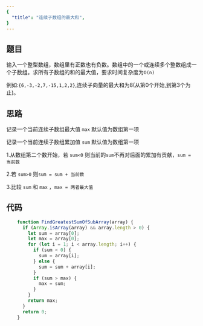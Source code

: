 ```yaml
---
{
  "title": "连续子数组的最大和",
}
---
```


## 题目

输入一个整型数组，数组里有正数也有负数。数组中的一个或连续多个整数组成一个子数组。求所有子数组的和的最大值，要求时间复杂度为`O(n)`

例如:`{6,-3,-2,7,-15,1,2,2}`,连续子向量的最大和为8(从第0个开始,到第3个为止)。

## 思路

记录一个当前连续子数组最大值 `max` 默认值为数组第一项

记录一个当前连续子数组累加值 `sum` 默认值为数组第一项

1.从数组第二个数开始，若 `sum<0` 则当前的`sum`不再对后面的累加有贡献，`sum = 当前数`

2.若 `sum>0` 则`sum = sum + 当前数`

3.比较 `sum` 和 `max` ，`max = 两者最大值`

## 代码

```js
    function FindGreatestSumOfSubArray(array) {
      if (Array.isArray(array) && array.length > 0) {
        let sum = array[0];
        let max = array[0];
        for (let i = 1; i < array.length; i++) {
          if (sum < 0) {
            sum = array[i];
          } else {
            sum = sum + array[i];
          }
          if (sum > max) {
            max = sum;
          }
        }
        return max;
      }
      return 0;
    }
```